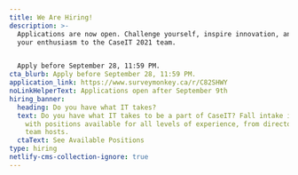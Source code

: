 ```yaml
---
title: We Are Hiring!
description: >-
  Applications are now open. Challenge yourself, inspire innovation, and bring
  your enthusiasm to the CaseIT 2021 team. 


  Apply before September 28, 11:59 PM.
cta_blurb: Apply before September 28, 11:59 PM.
application_link: https://www.surveymonkey.ca/r/C82SHWY
noLinkHelperText: Applications open after September 9th
hiring_banner:
  heading: Do you have what IT takes?
  text: Do you have what IT takes to be a part of CaseIT? Fall intake is open now
    with positions available for all levels of experience, from directors to
    team hosts.
  ctaText: See Available Positions
type: hiring
netlify-cms-collection-ignore: true
---
```

